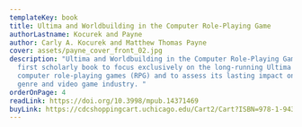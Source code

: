 ```yaml
---
templateKey: book
title: Ultima and Worldbuilding in the Computer Role-Playing Game
authorLastname: Kocurek and Payne
author: Carly A. Kocurek and Matthew Thomas Payne
cover: assets/payne_cover_front_02.jpg
description: "Ultima and Worldbuilding in the Computer Role-Playing Game is the
  first scholarly book to focus exclusively on the long-running Ultima series of
  computer role-playing games (RPG) and to assess its lasting impact on the RPG
  genre and video game industry. "
orderOnPage: 4
readLink: https://doi.org/10.3998/mpub.14371469
buyLink: https://cdcshoppingcart.uchicago.edu/Cart2/Cart?ISBN=978-1-943208-65-4&PRESS=amherst
---
```

